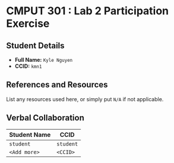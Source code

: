 # CMPUT 301 : Lab 2 Participation Exercise

## Student Details

- **Full Name:** `Kyle Nguyen`
- **CCID:** `kmn1`

## References and Resources

List any resources used here, or simply put `N/A` if not applicable.

## Verbal Collaboration

| Student Name | CCID      |
| ------------ | --------- |
| `student`    | `student` |
| `<Add more>` | `<CCID>`  |
